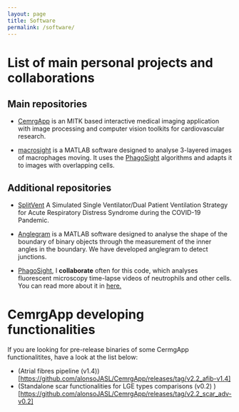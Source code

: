 ```yaml
---
layout: page
title: Software
permalink: /software/
---
```


# List of main personal projects and collaborations 
## Main repositories 
+ [CemrgApp](https://github.com/CemrgDevelopers/CemrgApp) is an MITK based 
  interactive medical imaging application with image processing and computer 
  vision toolkits for cardiovascular research. 
  
+ [macrosight](https://github.com/alonsoJASL/macrosight) is a MATLAB software 
  designed to analyse 3-layered images of macrophages moving. It uses the 
  [PhagoSight](https://github.com/phagosight/phagosight) algorithms and adapts
  it to images with overlapping cells. 
  
## Additional repositories 
+ [SplitVent](https://github.com/splitvent/splitvent) A Simulated 
  Single Ventilator/Dual Patient Ventilation Strategy for Acute Respiratory 
  Distress Syndrome during the COVID-19 Pandemic.

+ [Anglegram](https://github.com/alonsoJASL/matlab.anglegram) is a MATLAB software
  designed to analyse the shape of the boundary of binary objects through the 
  measurement of the inner angles in the boundary. We have developed anglegram 
  to detect junctions.  

+ [PhagoSight](https://github.com/phagosight/phagosight), I **collaborate**
  often for this code, which analyses fluorescent microscopy time-lapse
  videos of neutrophils and other cells. You can read more about it 
  in [here.](phagosight.org)

# CemrgApp developing functionalities
If you are looking for pre-release binaries of some CermgApp functionalitites, 
have a look at the list below: 

+ (Atrial fibres pipeline (v1.4))[https://github.com/alonsoJASL/CemrgApp/releases/tag/v2.2_afib-v1.4] 
+ (Standalone scar functionalities for LGE types comparisons (v0.2) )[https://github.com/alonsoJASL/CemrgApp/releases/tag/v2.2_scar_adv-v0.2]
